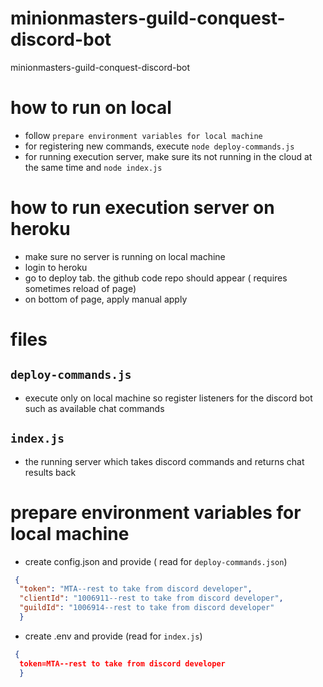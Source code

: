 # minionmasters-guild-conquest-discord-bot
minionmasters-guild-conquest-discord-bot

# how to run on local
- follow `prepare environment variables for local machine`
- for registering new commands, execute
   `node deploy-commands.js`
- for running execution server, make sure its not running in the cloud at the same time and
   `node index.js`

# how to run execution server on heroku
- make sure no server is running on local machine
- login to heroku
- go to deploy tab. the github code repo should appear ( requires sometimes reload of page)
- on bottom of page, apply manual apply

# files
## `deploy-commands.js` 
- execute only on local machine so register listeners for the discord bot such as available chat commands
## `index.js`
- the running server which takes discord commands and returns chat results back

# prepare environment variables for local machine
- create config.json and provide ( read for `deploy-commands.json`)
```json
 {
  "token": "MTA--rest to take from discord developer",
  "clientId": "1006911--rest to take from discord developer",
  "guildId": "1006914--rest to take from discord developer"
  }
```
- create .env and provide (read for `index.js`)
```json
 {
  token=MTA--rest to take from discord developer
  }
```

